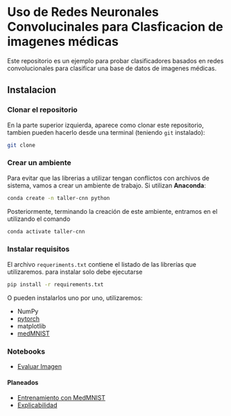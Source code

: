 # Uso de Redes Neuronales Convolucinales para Clasficacion de imagenes médicas

Este repositorio es un ejemplo para probar clasificadores basados en redes convolucionales para clasificar una base de datos de imagenes médicas.

## Instalacion

### Clonar el repositorio
En la parte superior izquierda, aparece como clonar este repositorio, tambien pueden hacerlo desde una terminal (teniendo `git` instalado):
```bash
git clone 
```

### Crear un ambiente
Para evitar que las librerias a utilizar tengan conflictos con archivos de sistema, vamos a crear un ambiente de trabajo.
Si utilizan **Anaconda**:

```bash
conda create -n taller-cnn python
```

Posteriormente, terminando la creación de este ambiente, entramos en el utilizando el comando 
```bash
conda activate taller-cnn
```

### Instalar requisitos
El archivo `requeriments.txt` contiene el listado de las librerías que utilizaremos.
para instalar solo debe ejecutarse
```bash
pip install -r requirements.txt
```

O pueden instalarlos uno por uno, utilizaremos:

- NumPy
- [pytorch](https://www.pytorch.org)
- matplotlib
- [medMNIST](https://medmnist.com/)

### Notebooks
- [Evaluar Imagen]()

#### Planeados
- [Entrenamiento con MedMNIST]()
- [Explicabilidad]()
